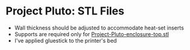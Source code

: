 # Project Pluto: STL Files
- Wall thickness should be adjusted to accommodate heat-set inserts
- Supports are required only for [Project-Pluto-enclosure-top.stl](./Project-Pluto-enclosure-top.stl)
- I've applied gluestick to the printer's bed